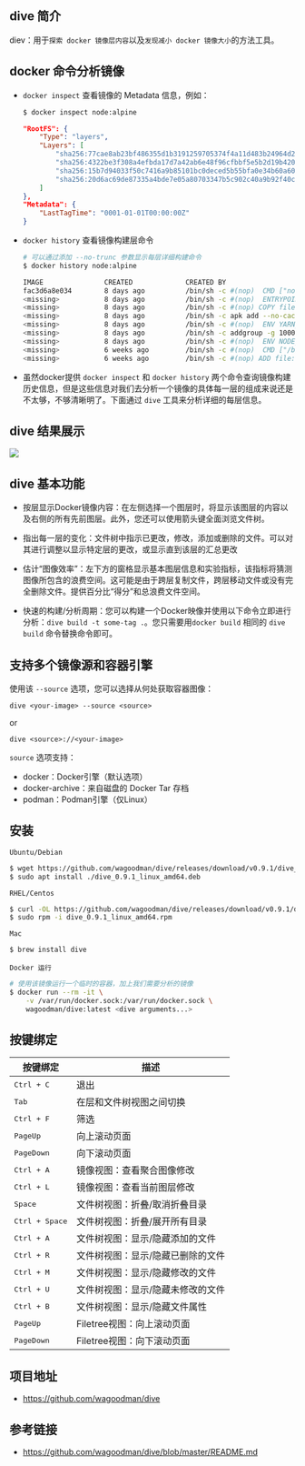 ## dive 简介
diev：用于`探索 docker 镜像层内容`以及`发现减小 docker 镜像大小`的方法工具。

## docker 命令分析镜像

- `docker inspect` 查看镜像的 Metadata 信息，例如：

    ```bash
    $ docker inspect node:alpine
    ```

    ```json
    "RootFS": {
        "Type": "layers",
        "Layers": [
            "sha256:77cae8ab23bf486355d1b3191259705374f4a11d483b24964d2f729dd8c076a0",
            "sha256:4322be3f308a4efbda17d7a42ab6e48f96cfbbf5e5b2d19b4208fc9d2690efa2",
            "sha256:15b7d94033f50c7416a9b85101bc0deced5b55bfa0e34b60a605bf7d5d95d602",
            "sha256:20d6ac69de87335a4bde7e05a80703347b5c902c40a9b92f40cdb37cf048f4d7"
        ]
    },
    "Metadata": {
        "LastTagTime": "0001-01-01T00:00:00Z"
    }
    ```

- `docker history` 查看镜像构建层命令

    ```bash
    # 可以通过添加 --no-trunc 参数显示每层详细构建命令
    $ docker history node:alpine

    IMAGE               CREATED             CREATED BY                                      SIZE                  COMMENT
    fac3d6a8e034        8 days ago          /bin/sh -c #(nop)  CMD ["node"]                 0B
    <missing>           8 days ago          /bin/sh -c #(nop)  ENTRYPOINT ["docker-entry…   0B
    <missing>           8 days ago          /bin/sh -c #(nop) COPY file:238737301d473041…   116B
    <missing>           8 days ago          /bin/sh -c apk add --no-cache --virtual .bui…   5.35MB
    <missing>           8 days ago          /bin/sh -c #(nop)  ENV YARN_VERSION=1.19.1      0B
    <missing>           8 days ago          /bin/sh -c addgroup -g 1000 node     && addu…   95MB
    <missing>           8 days ago          /bin/sh -c #(nop)  ENV NODE_VERSION=13.2.0      0B
    <missing>           6 weeks ago         /bin/sh -c #(nop)  CMD ["/bin/sh"]              0B
    <missing>           6 weeks ago         /bin/sh -c #(nop) ADD file:fe1f09249227e2da2…   5.55MB
    ```

- 虽然docker提供 `docker inspect` 和 `docker history` 两个命令查询镜像构建历史信息，但是这些信息对我们去分析一个镜像的具体每一层的组成来说还是不太够，不够清晰明了。下面通过 `dive` 工具来分析详细的每层信息。

## dive 结果展示

![](https://www.yp14.cn/img/dive-demo1.png)

## dive 基本功能

- 按层显示Docker镜像内容：在左侧选择一个图层时，将显示该图层的内容以及右侧的所有先前图层。此外，您还可以使用箭头键全面浏览文件树。

- 指出每一层的变化：文件树中指示已更改，修改，添加或删除的文件。可以对其进行调整以显示特定层的更改，或显示直到该层的汇总更改

- 估计“图像效率”：左下方的窗格显示基本图层信息和实验指标，该指标将猜测图像所包含的浪费空间。这可能是由于跨层复制文件，跨层移动文件或没有完全删除文件。提供百分比“得分”和总浪费文件空间。

- 快速的构建/分析周期：您可以构建一个Docker映像并使用以下命令立即进行分析：`dive build -t some-tag .`。您只需要用`docker build` 相同的 `dive build` 命令替换命令即可。

## 支持多个镜像源和容器引擎

使用该 `--source` 选项，您可以选择从何处获取容器图像：

`dive <your-image> --source <source>`  

or  

`dive <source>://<your-image>`

`source` 选项支持：

- docker：Docker引擎（默认选项）
- docker-archive：来自磁盘的 Docker Tar 存档
- podman：Podman引擎（仅Linux）

## 安装

`Ubuntu/Debian`

```bash
$ wget https://github.com/wagoodman/dive/releases/download/v0.9.1/dive_0.9.1_linux_amd64.deb
$ sudo apt install ./dive_0.9.1_linux_amd64.deb
```

`RHEL/Centos`

```bash
$ curl -OL https://github.com/wagoodman/dive/releases/download/v0.9.1/dive_0.9.1_linux_amd64.rpm
$ sudo rpm -i dive_0.9.1_linux_amd64.rpm
```

`Mac`

```bash
$ brew install dive
```

`Docker 运行`

```bash
# 使用该镜像运行一个临时的容器，加上我们需要分析的镜像
$ docker run --rm -it \
    -v /var/run/docker.sock:/var/run/docker.sock \
    wagoodman/dive:latest <dive arguments...>
```

## 按键绑定

按键绑定 | 描述
---|---
<kbd>Ctrl + C</kbd>      | 退出
<kbd>Tab</kbd>           | 在层和文件树视图之间切换
<kbd>Ctrl + F</kbd>      | 筛选
<kbd>PageUp</kbd>        | 向上滚动页面
<kbd>PageDown</kbd>      | 向下滚动页面
<kbd>Ctrl + A</kbd>      | 镜像视图：查看聚合图像修改
<kbd>Ctrl + L</kbd>      | 镜像视图：查看当前图层修改
<kbd>Space</kbd>         | 文件树视图：折叠/取消折叠目录
<kbd>Ctrl + Space</kbd>  | 文件树视图：折叠/展开所有目录
<kbd>Ctrl + A</kbd>      | 文件树视图：显示/隐藏添加的文件
<kbd>Ctrl + R</kbd>      | 文件树视图：显示/隐藏已删除的文件
<kbd>Ctrl + M</kbd>      | 文件树视图：显示/隐藏修改的文件
<kbd>Ctrl + U</kbd>      | 文件树视图：显示/隐藏未修改的文件
<kbd>Ctrl + B</kbd>      | 文件树视图：显示/隐藏文件属性
<kbd>PageUp</kbd>        | Filetree视图：向上滚动页面
<kbd>PageDown</kbd>      | Filetree视图：向下滚动页面

## 项目地址
- https://github.com/wagoodman/dive

## 参考链接
- https://github.com/wagoodman/dive/blob/master/README.md